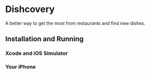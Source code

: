 # Dishcovery
A better way to get the most from restaurants and find new dishes.


## Installation and Running
### Xcode and iOS Simulator

### Your iPhone 
